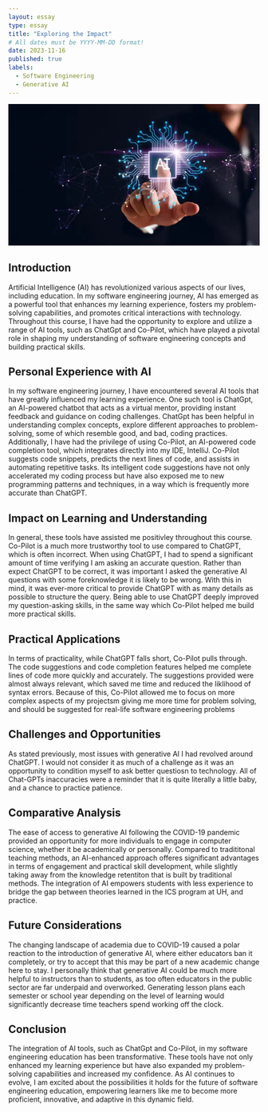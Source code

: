 ```yaml
---
layout: essay
type: essay
title: "Exploring the Impact"
# All dates must be YYYY-MM-DD format!
date: 2023-11-16
published: true
labels:
  - Software Engineering
  - Generative AI
---
```


<img width="1200px" class="rounded float-start pe-4" src="../img/AI.png">

## Introduction

Artificial Intelligence (AI) has revolutionized various aspects of our lives, including education. In my software engineering journey, AI has emerged as a powerful tool that enhances my learning experience, fosters my problem-solving capabilities, and promotes critical interactions with technology. Throughout this course, I have had the opportunity to explore and utilize a range of AI tools, such as ChatGpt and Co-Pilot, which have played a pivotal role in shaping my understanding of software engineering concepts and building practical skills.

## Personal Experience with AI

In my software engineering journey, I have encountered several AI tools that have greatly influenced my learning experience. One such tool is ChatGpt, an AI-powered chatbot that acts as a virtual mentor, providing instant feedback and guidance on coding challenges. ChatGpt has been helpful in understanding complex concepts, explore different approaches to problem-solving, some of which resemble good, and bad, coding practices. Additionally, I have had the privilege of using Co-Pilot, an AI-powered code completion tool, which integrates directly into my IDE, IntelliJ. Co-Pilot suggests code snippets, predicts the next lines of code, and assists in automating repetitive tasks. Its intelligent code suggestions have not only accelerated my coding process but have also exposed me to new programming patterns and techniques, in a way which is frequently more accurate than ChatGPT.

## Impact on Learning and Understanding

In general, these tools have assisted me positivley throughout this course. Co-Pilot is a much more trustworthy tool to use compared to ChatGPT, which is often incorrect. When using ChatGPT, I had to spend a significant amount of time verifying I am asking an accurate question. Rather than expect ChatGPT to be correct, it was important I asked the generative AI questions with some foreknowledge it is likely to be wrong. With this in mind, it was ever-more critical to provide ChatGPT with as many details as possible to structure the query. Being able to use ChatGPT deeply improved my question-asking skills, in the same way which Co-Pilot helped me build more practical skills. 

## Practical Applications

In terms of practicality, while ChatGPT falls short, Co-Pilot pulls through. The code suggestions and code completion features helped me complete lines of code more quickly and accurately. The suggestions provided were almost always relevant, which saved me time and reduced the liklihood of syntax errors. Because of this, Co-Pilot allowed me to focus on more complex aspects of my projectsm giving me more time for problem solving, and should be suggested for real-life software engineering problems

## Challenges and Opportunities

As stated previously, most issues with generative AI I had revolved around ChatGPT. I would not consider it as much of a challenge as it was an opportunity to condition myself to ask better questiosn to technology. All of Chat-GPTs inaccuracies were a reminder that it is quite literally a little baby, and a chance to practice patience.

## Comparative Analysis

The ease of access to generative AI following the COVID-19 pandemic provided an opportunity for more individuals to engage in computer science, whether it be academically or personally. Compared to tradititonal teaching methods, an AI-enhanced approach offeres significant advantages in terms of engagement and practical skill development, while slightly taking away from the knowledge retentiton that is built by traditional methods. The integration of AI empowers students with less experience to bridge the gap between theories learned in the ICS program at UH, and practice. 

## Future Considerations

The changing landscape of academia due to COVID-19 caused a polar reaction to the introduction of generative AI, where either educators ban it completely, or try to accept that this may be part of a new academic change here to stay. I personally think that generative AI could be much more helpful to instructors than to students, as too often educators in the public sector are far underpaid and overworked. Generating lesson plans each semester or school year depending on the level of learning would significantly decrease time teachers spend working off the clock. 

## Conclusion 

The integration of AI tools, such as ChatGpt and Co-Pilot, in my software engineering education has been transformative. These tools have not only enhanced my learning experience but have also expanded my problem-solving capabilities and increased my confidence. As AI continues to evolve, I am excited about the possibilities it holds for the future of software engineering education, empowering learners like me to become more proficient, innovative, and adaptive in this dynamic field.
